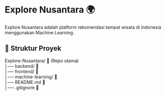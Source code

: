 # Explore Nusantara 🌍

Explore Nusantara adalah platform rekomendasi tempat wisata di Indonesia menggunakan Machine Learning.

## 📁 Struktur Proyek

Explore-Nusantara/  📂  (Repo utama) <br>
│── backend/        📂  <br>
│── frontend/       📂  <br>
│── machine-learning/ 📂 <br>
│── README.md       📄  <br>
│── .gitignore 📄 
